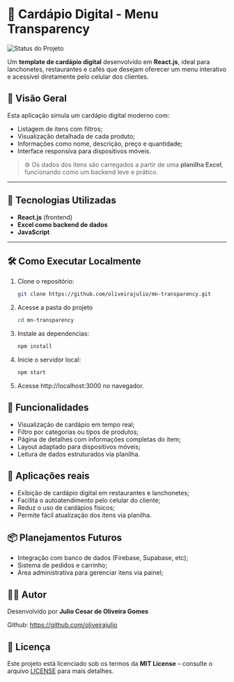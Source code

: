 # 📱 Cardápio Digital - Menu Transparency

![Status do Projeto](https://img.shields.io/badge/status-em%20desenvolvimento-yellow)

Um **template de cardápio digital** desenvolvido em **React.js**, ideal para lanchonetes, restaurantes e cafés que desejam oferecer um menu interativo e acessível diretamente pelo celular dos clientes.

## 🧾 Visão Geral

Esta aplicação simula um cardápio digital moderno com:

- Listagem de itens com filtros;
- Visualização detalhada de cada produto;
- Informações como nome, descrição, preço e quantidade;
- Interface responsiva para dispositivos móveis.

> ⚙️ Os dados dos itens são carregados a partir de uma **planilha Excel**, funcionando como um backend leve e prático.

---

## 🚀 Tecnologias Utilizadas

- **React.js** (frontend)
- **Excel como backend de dados**
- **JavaScript**
---

## 🛠️ Como Executar Localmente

1. Clone o repositório:
   ```bash
   git clone https://github.com/oliveirajulio/mn-transparency.git

2. Acesse a pasta do projeto
   ```bash
   cd mn-transparency

3. Instale as dependencias:
   ```bash
   npm install

4. Inicie o servidor local: 
   ```bash
   npm start 

5. Acesse http://localhost:3000 no navegador.


## 🧩 Funcionalidades

- Visualização de cardápio em tempo real;
- Filtro por categorias ou tipos de produtos;
- Página de detalhes com informações completas do item;
- Layout adaptado para dispositivos móveis;
- Leitura de dados estruturados via planilha.

## 🎯 Aplicações reais

- Exibição de cardápio digital em restaurantes e lanchonetes;
- Facilita o autoatendimento pelo celular do cliente;
- Reduz o uso de cardápios físicos;
- Permite fácil atualização dos itens via planilha.

## 📦 Planejamentos Futuros

- Integração com banco de dados (Firebase, Supabase, etc);
- Sistema de pedidos e carrinho;
- Área administrativa para gerenciar itens via painel;

## 👨‍💻 Autor

Desenvolvido por **Julio Cesar de Oliveira Gomes**
   
Github: https://github.com/oliveirajulio

## 📄 Licença

Este projeto está licenciado sob os termos da **MIT License** – consulte o arquivo [LICENSE](./LICENSE) para mais detalhes.

